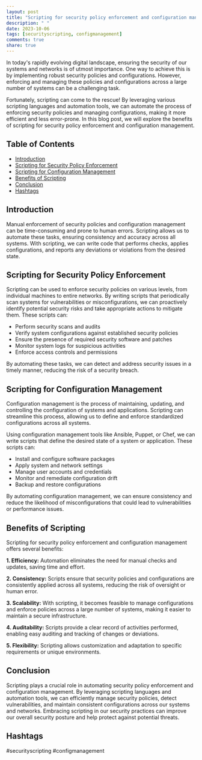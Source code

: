```yaml
---
layout: post
title: "Scripting for security policy enforcement and configuration management"
description: " "
date: 2023-10-06
tags: [securityscripting, configmanagement]
comments: true
share: true
---
```


In today's rapidly evolving digital landscape, ensuring the security of our systems and networks is of utmost importance. One way to achieve this is by implementing robust security policies and configurations. However, enforcing and managing these policies and configurations across a large number of systems can be a challenging task.

Fortunately, scripting can come to the rescue! By leveraging various scripting languages and automation tools, we can automate the process of enforcing security policies and managing configurations, making it more efficient and less error-prone. In this blog post, we will explore the benefits of scripting for security policy enforcement and configuration management.

## Table of Contents
- [Introduction](#introduction)
- [Scripting for Security Policy Enforcement](#scripting-for-security-policy-enforcement)
- [Scripting for Configuration Management](#scripting-for-configuration-management)
- [Benefits of Scripting](#benefits-of-scripting)
- [Conclusion](#conclusion)
- [Hashtags](#hashtags)

## Introduction

Manual enforcement of security policies and configuration management can be time-consuming and prone to human errors. Scripting allows us to automate these tasks, ensuring consistency and accuracy across all systems. With scripting, we can write code that performs checks, applies configurations, and reports any deviations or violations from the desired state.

## Scripting for Security Policy Enforcement

Scripting can be used to enforce security policies on various levels, from individual machines to entire networks. By writing scripts that periodically scan systems for vulnerabilities or misconfigurations, we can proactively identify potential security risks and take appropriate actions to mitigate them. These scripts can:

- Perform security scans and audits
- Verify system configurations against established security policies
- Ensure the presence of required security software and patches
- Monitor system logs for suspicious activities
- Enforce access controls and permissions

By automating these tasks, we can detect and address security issues in a timely manner, reducing the risk of a security breach.

## Scripting for Configuration Management

Configuration management is the process of maintaining, updating, and controlling the configuration of systems and applications. Scripting can streamline this process, allowing us to define and enforce standardized configurations across all systems.

Using configuration management tools like Ansible, Puppet, or Chef, we can write scripts that define the desired state of a system or application. These scripts can:

- Install and configure software packages
- Apply system and network settings
- Manage user accounts and credentials
- Monitor and remediate configuration drift
- Backup and restore configurations

By automating configuration management, we can ensure consistency and reduce the likelihood of misconfigurations that could lead to vulnerabilities or performance issues.

## Benefits of Scripting

Scripting for security policy enforcement and configuration management offers several benefits:

**1. Efficiency:** Automation eliminates the need for manual checks and updates, saving time and effort.

**2. Consistency:** Scripts ensure that security policies and configurations are consistently applied across all systems, reducing the risk of oversight or human error.

**3. Scalability:** With scripting, it becomes feasible to manage configurations and enforce policies across a large number of systems, making it easier to maintain a secure infrastructure.

**4. Auditability:** Scripts provide a clear record of activities performed, enabling easy auditing and tracking of changes or deviations.

**5. Flexibility:** Scripting allows customization and adaptation to specific requirements or unique environments.

## Conclusion

Scripting plays a crucial role in automating security policy enforcement and configuration management. By leveraging scripting languages and automation tools, we can efficiently manage security policies, detect vulnerabilities, and maintain consistent configurations across our systems and networks. Embracing scripting in our security practices can improve our overall security posture and help protect against potential threats.

## Hashtags
#securityscripting #configmanagement